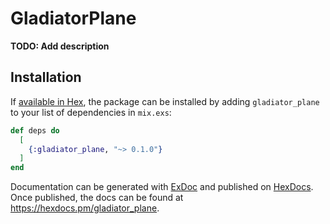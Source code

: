 # GladiatorPlane

**TODO: Add description**

## Installation

If [available in Hex](https://hex.pm/docs/publish), the package can be installed
by adding `gladiator_plane` to your list of dependencies in `mix.exs`:

```elixir
def deps do
  [
    {:gladiator_plane, "~> 0.1.0"}
  ]
end
```

Documentation can be generated with [ExDoc](https://github.com/elixir-lang/ex_doc)
and published on [HexDocs](https://hexdocs.pm). Once published, the docs can
be found at <https://hexdocs.pm/gladiator_plane>.

